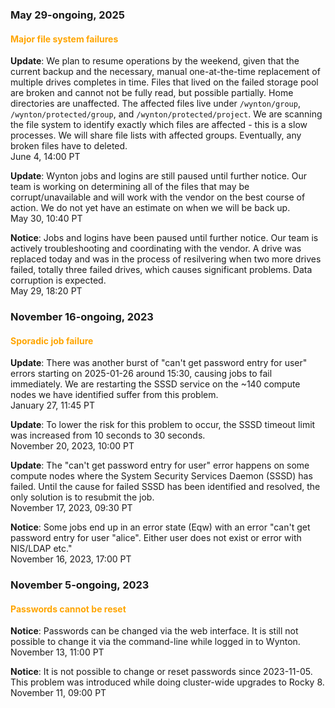 ### May 29-ongoing, 2025

#### <span style="color: orange;">Major file system failures</span>

**Update**: We plan to resume operations by the weekend, given that
the current backup and the necessary, manual one-at-the-time
replacement of multiple drives completes in time. Files that lived on
the failed storage pool are broken and cannot not be fully read, but
possible partially. Home directories are unaffected. The affected
files live under `/wynton/group`, `/wynton/protected/group`, and
`/wynton/protected/project`. We are scanning the file system to
identify exactly which files are affected - this is a slow
processes. We will share file lists with affected groups. Eventually,
any broken files have to deleted.
<br><span class="timestamp">June 4, 14:00 PT</span>

**Update**: Wynton jobs and logins are still paused until further
notice. Our team is working on determining all of the files that may
be corrupt/unavailable and will work with the vendor on the best
course of action. We do not yet have an estimate on when we will be
back up.
<br><span class="timestamp">May 30, 10:40 PT</span>

**Notice**: Jobs and logins have been paused until further notice.
Our team is actively troubleshooting and coordinating with the vendor.
A drive was replaced today and was in the process of resilvering when
two more drives failed, totally three failed drives, which causes
significant problems. Data corruption is expected.
<br><span class="timestamp">May 29, 18:20 PT</span>

<!--
## When BeeGFS was down
start: 2025-05-29T18:00:00
stop: 
length: 
severity: major-outage
affected: beegfs, jobs, hosts
reason: beegfs
 -->



### November 16-ongoing, 2023

#### <span style="color: orange;">Sporadic job failure</span>

**Update**: There was another burst of "can't get password entry for
user" errors starting on 2025-01-26 around 15:30, causing jobs to fail
immediately. We are restarting the SSSD service on the ~140 compute
nodes we have identified suffer from this problem.  <br><span
class="timestamp">January 27, 11:45 PT</span>

**Update**: To lower the risk for this problem to occur, the SSSD
timeout limit was increased from 10 seconds to 30 seconds.
<br><span class="timestamp">November 20, 2023, 10:00 PT</span>

**Update**: The "can't get password entry for user" error happens on
some compute nodes where the System Security Services Daemon (SSSD)
has failed.  Until the cause for failed SSSD has been identified and
resolved, the only solution is to resubmit the job.
<br><span class="timestamp">November 17, 2023, 09:30 PT</span>

**Notice**: Some jobs end up in an error state (Eqw) with an error
"can't get password entry for user "alice". Either user does not exist
or error with NIS/LDAP etc."
<br><span class="timestamp">November 16, 2023, 17:00 PT</span>

<!--
start: 2023-11-17T16:00:00
stop: 
length: 
severity: 
affected: jobs
reason: scheduled
 -->



### November 5-ongoing, 2023

#### <span style="color: orange;">Passwords cannot be reset</span>

**Notice**: Passwords can be changed via the web interface. It is
still not possible to change it via the command-line while logged in
to Wynton.
<br><span class="timestamp">November 13, 11:00 PT</span>

**Notice**: It is not possible to change or reset passwords since
2023-11-05. This problem was introduced while doing cluster-wide
upgrades to Rocky 8.
<br><span class="timestamp">November 11, 09:00 PT</span>

